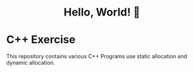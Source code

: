 <h1 align="center">Hello, World! 🦖</h1>

 
 # C++ Exercise

This repository contains various C++ Programs use static allocation and dynamic allocation.
